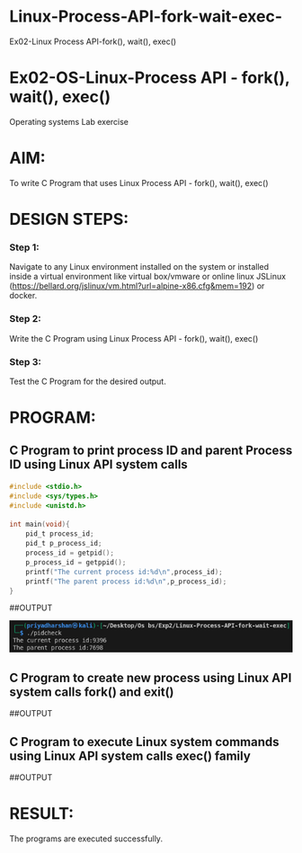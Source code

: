 # Linux-Process-API-fork-wait-exec-
Ex02-Linux Process API-fork(), wait(), exec()
# Ex02-OS-Linux-Process API - fork(), wait(), exec()
Operating systems Lab exercise


# AIM:
To write C Program that uses Linux Process API - fork(), wait(), exec()

# DESIGN STEPS:

### Step 1:

Navigate to any Linux environment installed on the system or installed inside a virtual environment like virtual box/vmware or online linux JSLinux (https://bellard.org/jslinux/vm.html?url=alpine-x86.cfg&mem=192) or docker.

### Step 2:

Write the C Program using Linux Process API - fork(), wait(), exec()

### Step 3:

Test the C Program for the desired output. 

# PROGRAM:

## C Program to print process ID and parent Process ID using Linux API system calls


```c
#include <stdio.h>
#include <sys/types.h>
#include <unistd.h>

int main(void){
    pid_t process_id;
    pid_t p_process_id;
    process_id = getpid();
    p_process_id = getppid();
    printf("The current process id:%d\n",process_id);
    printf("The parent process id:%d\n",p_process_id);
}
```













##OUTPUT

![alt text](image.png)












## C Program to create new process using Linux API system calls fork() and exit()













##OUTPUT








## C Program to execute Linux system commands using Linux API system calls exec() family


























##OUTPUT


















# RESULT:
The programs are executed successfully.
